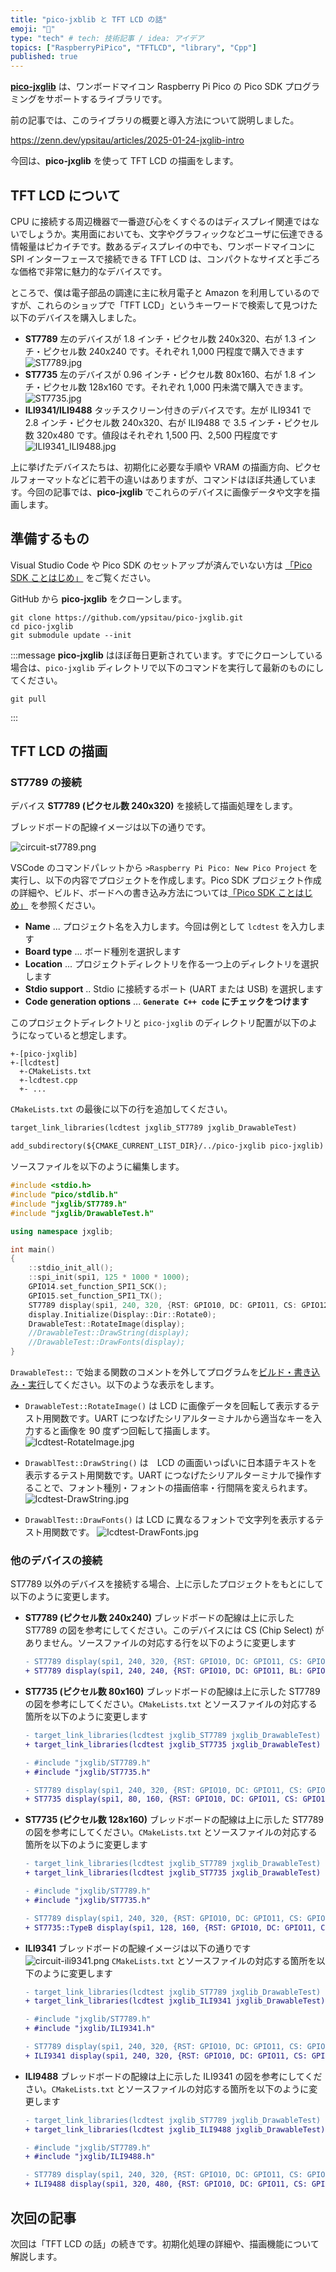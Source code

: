 ```yaml
---
title: "pico-jxblib と TFT LCD の話"
emoji: "🕌"
type: "tech" # tech: 技術記事 / idea: アイデア
topics: ["RaspberryPiPico", "TFTLCD", "library", "Cpp"]
published: true
---
```

[**pico-jxglib**](https://zenn.dev/ypsitau/articles/2025-01-24-jxglib-intro) は、ワンボードマイコン Raspberry Pi Pico の Pico SDK プログラミングをサポートするライブラリです。

前の記事では、このライブラリの概要と導入方法について説明しました。

https://zenn.dev/ypsitau/articles/2025-01-24-jxglib-intro

今回は、**pico-jxglib** を使って TFT LCD の描画をします。

## TFT LCD について

CPU に接続する周辺機器で一番遊び心をくすぐるのはディスプレイ関連ではないでしょうか。実用面においても、文字やグラフィックなどユーザに伝達できる情報量はピカイチです。数あるディスプレイの中でも、ワンボードマイコンに SPI インターフェースで接続できる TFT LCD は、コンパクトなサイズと手ごろな価格で非常に魅力的なデバイスです。

ところで、僕は電子部品の調達に主に秋月電子と Amazon を利用しているのですが、これらのショップで「TFT LCD」というキーワードで検索して見つけた以下のデバイスを購入しました。

- **ST7789**
  左のデバイスが 1.8 インチ・ピクセル数 240x320、右が 1.3 インチ・ピクセル数 240x240 です。それぞれ 1,000 円程度で購入できます
  ![ST7789.jpg](/images/ST7789.jpg)
- **ST7735**
  左のデバイスが 0.96 インチ・ピクセル数 80x160、右が 1.8 インチ・ピクセル数 128x160 です。それぞれ 1,000 円未満で購入できます。
  ![ST7735.jpg](/images/ST7735.jpg)
- **ILI9341/ILI9488**
  タッチスクリーン付きのデバイスです。左が ILI9341 で 2.8 インチ・ピクセル数 240x320、右が ILI9488 で 3.5 インチ・ピクセル数 320x480 です。値段はそれぞれ 1,500 円、2,500 円程度です
  ![ILI9341_ILI9488.jpg](/images/ILI9341_ILI9488.jpg)

上に挙げたデバイスたちは、初期化に必要な手順や VRAM の描画方向、ピクセルフォーマットなどに若干の違いはありますが、コマンドはほぼ共通しています。今回の記事では、**pico-jxglib** でこれらのデバイスに画像データや文字を描画します。

## 準備するもの

Visual Studio Code や Pico SDK のセットアップが済んでいない方は [「Pico SDK ことはじめ」](https://zenn.dev/ypsitau/articles/2025-01-17-picosdk#%E9%96%8B%E7%99%BA%E7%92%B0%E5%A2%83) をご覧ください。

GitHub から **pico-jxglib** をクローンします。

```
git clone https://github.com/ypsitau/pico-jxglib.git
cd pico-jxglib
git submodule update --init
```

:::message
**pico-jxglib** はほぼ毎日更新されています。すでにクローンしている場合は、`pico-jxglib` ディレクトリで以下のコマンドを実行して最新のものにしてください。

```
git pull
```
:::

## TFT LCD の描画

### ST7789 の接続

デバイス **ST7789 (ピクセル数 240x320)** を接続して描画処理をします。

ブレッドボードの配線イメージは以下の通りです。

![circuit-st7789.png](/images/circuit-st7789.png)

VSCode のコマンドパレットから `>Raspberry Pi Pico: New Pico Project` を実行し、以下の内容でプロジェクトを作成します。Pico SDK プロジェクト作成の詳細や、ビルド、ボードへの書き込み方法については[「Pico SDK ことはじめ」](https://zenn.dev/ypsitau/articles/2025-01-17-picosdk#%E3%83%97%E3%83%AD%E3%82%B8%E3%82%A7%E3%82%AF%E3%83%88%E3%81%AE%E4%BD%9C%E6%88%90%E3%81%A8%E7%B7%A8%E9%9B%86) を参照ください。

- **Name** ... プロジェクト名を入力します。今回は例として `lcdtest` を入力します
- **Board type** ... ボード種別を選択します
- **Location** ... プロジェクトディレクトリを作る一つ上のディレクトリを選択します
- **Stdio support** .. Stdio に接続するポート (UART または USB) を選択します
- **Code generation options** ... **`Generate C++ code` にチェックをつけます**

このプロジェクトディレクトリと `pico-jxglib` のディレクトリ配置が以下のようになっていると想定します。

```
+-[pico-jxglib]
+-[lcdtest]
  +-CMakeLists.txt
  +-lcdtest.cpp
  +- ...
```

`CMakeLists.txt` の最後に以下の行を追加してください。

```cmake:CMakeLists.txt
target_link_libraries(lcdtest jxglib_ST7789 jxglib_DrawableTest)

add_subdirectory(${CMAKE_CURRENT_LIST_DIR}/../pico-jxglib pico-jxglib)
```

ソースファイルを以下のように編集します。

```cpp:lcdtest.cpp
#include <stdio.h>
#include "pico/stdlib.h"
#include "jxglib/ST7789.h"
#include "jxglib/DrawableTest.h"

using namespace jxglib;

int main()
{
    ::stdio_init_all();
    ::spi_init(spi1, 125 * 1000 * 1000);
    GPIO14.set_function_SPI1_SCK();
    GPIO15.set_function_SPI1_TX();
    ST7789 display(spi1, 240, 320, {RST: GPIO10, DC: GPIO11, CS: GPIO12, BL: GPIO13});
    display.Initialize(Display::Dir::Rotate0);
    DrawableTest::RotateImage(display);
    //DrawableTest::DrawString(display);
    //DrawableTest::DrawFonts(display);
}
```

`DrawableTest::` で始まる関数のコメントを外してプログラムを[ビルド・書き込み・実行](https://zenn.dev/ypsitau/articles/2025-01-17-picosdk#%E3%83%97%E3%83%AD%E3%82%B0%E3%83%A9%E3%83%A0%E3%81%AE%E3%83%93%E3%83%AB%E3%83%89)してください。以下のような表示をします。

- `DrawableTest::RotateImage()` は LCD に画像データを回転して表示するテスト用関数です。UART につなげたシリアルターミナルから適当なキーを入力すると画像を 90 度ずつ回転して描画します。
![lcdtest-RotateImage.jpg](/images/lcdtest-RotateImage.jpg)

- `DrawablTest::DrawString()` は　LCD の画面いっぱいに日本語テキストを表示するテスト用関数です。UART につなげたシリアルターミナルで操作することで、フォント種別・フォントの描画倍率・行間隔を変えられます。
![lcdtest-DrawString.jpg](/images/lcdtest-DrawString.jpg)

- `DrawablTest::DrawFonts()` は LCD に異なるフォントで文字列を表示するテスト用関数です。
![lcdtest-DrawFonts.jpg](/images/lcdtest-DrawFonts.jpg)


### 他のデバイスの接続

ST7789 以外のデバイスを接続する場合、上に示したプロジェクトをもとにして以下のように変更します。

- **ST7789 (ピクセル数 240x240)**
  ブレッドボードの配線は上に示した ST7789 の図を参考にしてください。このデバイスには CS (Chip Select) がありません。ソースファイルの対応する行を以下のように変更します
  ```diff cpp:lcdtest.cpp
  - ST7789 display(spi1, 240, 320, {RST: GPIO10, DC: GPIO11, CS: GPIO12, BL: GPIO13});
  + ST7789 display(spi1, 240, 240, {RST: GPIO10, DC: GPIO11, BL: GPIO13});
  ```

- **ST7735 (ピクセル数 80x160)**
  ブレッドボードの配線は上に示した ST7789 の図を参考にしてください。`CMakeLists.txt` とソースファイルの対応する箇所を以下のように変更します
  ```diff cmake:CMakeLists.txt
  - target_link_libraries(lcdtest jxglib_ST7789 jxglib_DrawableTest)
  + target_link_libraries(lcdtest jxglib_ST7735 jxglib_DrawableTest)
  ```
  ```diff cpp:lcdtest.cpp
  - #include "jxglib/ST7789.h"
  + #include "jxglib/ST7735.h"

  - ST7789 display(spi1, 240, 320, {RST: GPIO10, DC: GPIO11, CS: GPIO12, BL: GPIO13});
  + ST7735 display(spi1, 80, 160, {RST: GPIO10, DC: GPIO11, CS: GPIO12, BL: GPIO13});
  ```

- **ST7735 (ピクセル数 128x160)**
  ブレッドボードの配線は上に示した ST7789 の図を参考にしてください。`CMakeLists.txt` とソースファイルの対応する箇所を以下のように変更します
  ```diff cmake:CMakeLists.txt
  - target_link_libraries(lcdtest jxglib_ST7789 jxglib_DrawableTest)
  + target_link_libraries(lcdtest jxglib_ST7735 jxglib_DrawableTest)
  ```
  ```diff cpp:lcdtest.cpp
  - #include "jxglib/ST7789.h"
  + #include "jxglib/ST7735.h"

  - ST7789 display(spi1, 240, 320, {RST: GPIO10, DC: GPIO11, CS: GPIO12, BL: GPIO13});
  + ST7735::TypeB display(spi1, 128, 160, {RST: GPIO10, DC: GPIO11, CS: GPIO12, BL: GPIO13});
  ```

- **ILI9341**
  ブレッドボードの配線イメージは以下の通りです
  ![circuit-ili9341.png](/images/circuit-ili9341.png)
  `CMakeLists.txt` とソースファイルの対応する箇所を以下のように変更します
  ```diff cmake:CMakeLists.txt
  - target_link_libraries(lcdtest jxglib_ST7789 jxglib_DrawableTest)
  + target_link_libraries(lcdtest jxglib_ILI9341 jxglib_DrawableTest)
  ```
  ```diff cpp:lcdtest.cpp
  - #include "jxglib/ST7789.h"
  + #include "jxglib/ILI9341.h"

  - ST7789 display(spi1, 240, 320, {RST: GPIO10, DC: GPIO11, CS: GPIO12, BL: GPIO13});
  + ILI9341 display(spi1, 240, 320, {RST: GPIO10, DC: GPIO11, CS: GPIO12, BL: GPIO13});
  ```

- **ILI9488**
  ブレッドボードの配線は上に示した ILI9341 の図を参考にしてください。`CMakeLists.txt` とソースファイルの対応する箇所を以下のように変更します
  ```diff cmake:CMakeLists.txt
  - target_link_libraries(lcdtest jxglib_ST7789 jxglib_DrawableTest)
  + target_link_libraries(lcdtest jxglib_ILI9488 jxglib_DrawableTest)
  ```
  ```diff cpp:lcdtest.cpp
  - #include "jxglib/ST7789.h"
  + #include "jxglib/ILI9488.h"

  - ST7789 display(spi1, 240, 320, {RST: GPIO10, DC: GPIO11, CS: GPIO12, BL: GPIO13});
  + ILI9488 display(spi1, 320, 480, {RST: GPIO10, DC: GPIO11, CS: GPIO12, BL: GPIO13});
  ```

## 次回の記事

次回は「TFT LCD の話」の続きです。初期化処理の詳細や、描画機能について解説します。
